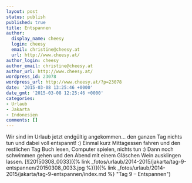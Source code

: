 ```yaml
---
layout: post
status: publish
published: true
title: Entspannen
author:
  display_name: cheesy
  login: cheesy
  email: christine@cheesy.at
  url: http://www.cheesy.at/
author_login: cheesy
author_email: christine@cheesy.at
author_url: http://www.cheesy.at/
wordpress_id: 23078
wordpress_url: http://www.cheesy.at/?p=23078
date: '2015-03-08 13:25:46 +0000'
date_gmt: '2015-03-08 12:25:46 +0000'
categories:
- Urlaub
- Jakarta
- Indonesien
comments: []
---
```

Wir sind im Urlaub jetzt endgültig angekommen... den ganzen Tag nichts tun und dabei voll entspannt! :) Einmal kurz Mittagessen fahren und den restlichen Tag Buch lesen, Computer spielen, nichts tun :) Dann noch schwimmen gehen und den Abend mit einem Gläschen Wein ausklingen lassen.
[![20150308_0033]({% link _fotos/urlaub/2014-2015/jakarta/tag-9-entspannen/20150308_0033.jpg %})]({% link _fotos/urlaub/2014-2015/jakarta/tag-9-entspannen/index.md %} "Tag 9 – Entspannen")
